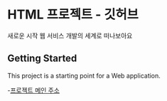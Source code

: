 # HTML 프로젝트 - 깃허브

새로운 시작 웹 서비스 개발의 세계로 떠나보아요

## Getting Started

This project is a starting point for a Web application.

-[프로젝트 메인 주소](http://gitub.com~)

